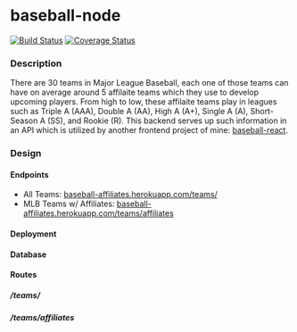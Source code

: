 # baseball-node

[![Build Status](https://travis-ci.com/matthewdoles/baseball-node.svg?branch=master)](https://travis-ci.com/matthewdoles/baseball-node) [![Coverage Status](https://coveralls.io/repos/github/matthewdoles/baseball-node/badge.svg?branch=master)](https://coveralls.io/github/matthewdoles/baseball-node?branch=master)

### Description

There are 30 teams in Major League Baseball, each one of those teams can have on average around 5 affilaite teams which they use to develop upcoming players. From high to low, these affilaite teams play in leagues such as Triple A (AAA), Double A (AA), High A (A+), Single A (A), Short-Season A (SS), and Rookie (R). This backend serves up such information in an API which is utilized by another frontend project of mine: [baseball-react](https://github.com/matthewdoles/baseball-react).

### Design

#### Endpoints

- All Teams: [baseball-affiliates.herokuapp.com/teams/](https://baseball-affiliates.herokuapp.com/teams/)
- MLB Teams w/ Affiliates: [baseball-affiliates.herokuapp.com/teams/affiliates](https://baseball-affiliates.herokuapp.com/teams/affiliates)

#### Deployment

#### Database

#### Routes

##### /teams/

##### /teams/affiliates
